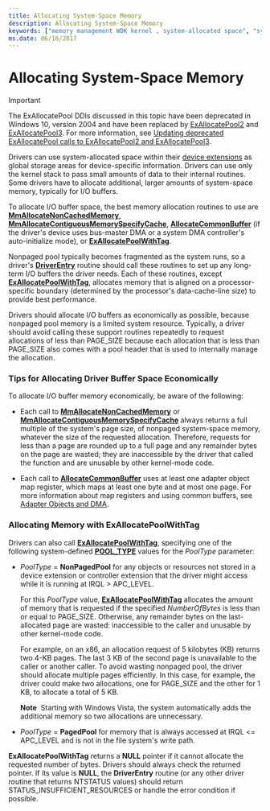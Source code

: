 ```yaml
---
title: Allocating System-Space Memory
description: Allocating System-Space Memory
keywords: ["memory management WDK kernel , system-allocated space", "system-allocated space WDK kernel", "allocating system-space memory", "allocating I/O buffer memory", "I/O buffer memory allocations WDK kernel", "buffer memory allocations WDK kernel"]
ms.date: 06/16/2017
---
```


# Allocating System-Space Memory

>[!IMPORTANT]
> The ExAllocatePool DDIs discussed in this topic have been deprecated in Windows 10, version 2004 and have been replaced by [ExAllocatePool2](/windows-hardware/drivers/ddi/wdm/nf-wdm-exallocatepool2) and [ExAllocatePool3](/windows-hardware/drivers/ddi/wdm/nf-wdm-exallocatepool3). For more information, see [Updating deprecated ExAllocatePool calls to ExAllocatePool2 and ExAllocatePool3](updating-deprecated-exallocatepool-calls.md).

Drivers can use system-allocated space within their [device extensions](device-extensions.md) as global storage areas for device-specific information. Drivers can use only the kernel stack to pass small amounts of data to their internal routines. Some drivers have to allocate additional, larger amounts of system-space memory, typically for I/O buffers.

To allocate I/O buffer space, the best memory allocation routines to use are [**MmAllocateNonCachedMemory**](/windows-hardware/drivers/ddi/ntddk/nf-ntddk-mmallocatenoncachedmemory), [**MmAllocateContiguousMemorySpecifyCache**](/windows-hardware/drivers/ddi/wdm/nf-wdm-mmallocatecontiguousmemoryspecifycache), [**AllocateCommonBuffer**](/windows-hardware/drivers/ddi/wdm/nc-wdm-pallocate_common_buffer) (if the driver's device uses bus-master DMA or a system DMA controller's auto-initialize mode), or [**ExAllocatePoolWithTag**](/windows-hardware/drivers/ddi/wdm/nf-wdm-exallocatepoolwithtag).

Nonpaged pool typically becomes fragmented as the system runs, so a driver's [**DriverEntry**](/windows-hardware/drivers/ddi/wdm/nc-wdm-driver_initialize) routine should call these routines to set up any long-term I/O buffers the driver needs. Each of these routines, except [**ExAllocatePoolWithTag**](/windows-hardware/drivers/ddi/wdm/nf-wdm-exallocatepoolwithtag), allocates memory that is aligned on a processor-specific boundary (determined by the processor's data-cache-line size) to provide best performance.

Drivers should allocate I/O buffers as economically as possible, because nonpaged pool memory is a limited system resource. Typically, a driver should avoid calling these support routines repeatedly to request allocations of less than PAGE\_SIZE because each allocation that is less than PAGE\_SIZE also comes with a pool header that is used to internally manage the allocation.

### Tips for Allocating Driver Buffer Space Economically

To allocate I/O buffer memory economically, be aware of the following:

-   Each call to [**MmAllocateNonCachedMemory**](/windows-hardware/drivers/ddi/ntddk/nf-ntddk-mmallocatenoncachedmemory) or [**MmAllocateContiguousMemorySpecifyCache**](/windows-hardware/drivers/ddi/wdm/nf-wdm-mmallocatecontiguousmemoryspecifycache) always returns a full multiple of the system's page size, of nonpaged system-space memory, whatever the size of the requested allocation. Therefore, requests for less than a page are rounded up to a full page and any remainder bytes on the page are wasted; they are inaccessible by the driver that called the function and are unusable by other kernel-mode code.

-   Each call to [**AllocateCommonBuffer**](/windows-hardware/drivers/ddi/wdm/nc-wdm-pallocate_common_buffer) uses at least one adapter object map register, which maps at least one byte and at most one page. For more information about map registers and using common buffers, see [Adapter Objects and DMA](./introduction-to-adapter-objects.md).

### Allocating Memory with ExAllocatePoolWithTag

Drivers can also call [**ExAllocatePoolWithTag**](/windows-hardware/drivers/ddi/wdm/nf-wdm-exallocatepoolwithtag), specifying one of the following system-defined [**POOL\_TYPE**](/windows-hardware/drivers/ddi/wdm/ne-wdm-_pool_type) values for the *PoolType* parameter:

-   *PoolType* = **NonPagedPool** for any objects or resources not stored in a device extension or controller extension that the driver might access while it is running at IRQL &gt; APC\_LEVEL.

    For this *PoolType* value, [**ExAllocatePoolWithTag**](/windows-hardware/drivers/ddi/wdm/nf-wdm-exallocatepoolwithtag) allocates the amount of memory that is requested if the specified *NumberOfBytes* is less than or equal to PAGE\_SIZE. Otherwise, any remainder bytes on the last-allocated page are wasted: inaccessible to the caller and unusable by other kernel-mode code.

    For example, on an x86, an allocation request of 5 kilobytes (KB) returns two 4-KB pages. The last 3 KB of the second page is unavailable to the caller or another caller. To avoid wasting nonpaged pool, the driver should allocate multiple pages efficiently. In this case, for example, the driver could make two allocations, one for PAGE\_SIZE and the other for 1 KB, to allocate a total of 5 KB.

    **Note**  Starting with Windows Vista, the system automatically adds the additional memory so two allocations are unnecessary.

     

-   *PoolType* = **PagedPool** for memory that is always accessed at IRQL &lt;= APC\_LEVEL and is not in the file system's write path.

**ExAllocatePoolWithTag** returns a **NULL** pointer if it cannot allocate the requested number of bytes. Drivers should always check the returned pointer. If its value is **NULL**, the **DriverEntry** routine (or any other driver routine that returns NTSTATUS values) should return STATUS\_INSUFFICIENT\_RESOURCES or handle the error condition if possible.

 

